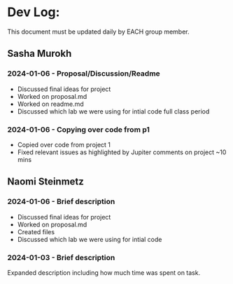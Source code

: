 # Dev Log:

This document must be updated daily by EACH group member.

## Sasha Murokh

### 2024-01-06 - Proposal/Discussion/Readme
- Discussed final ideas for project
- Worked on proposal.md
- Worked on readme.md
- Discussed which lab we were using for intial code
full class period

### 2024-01-06 - Copying over code from p1
- Copied over code from project 1
- Fixed relevant issues as highlighted by Jupiter comments on project
~10 mins

## Naomi Steinmetz

### 2024-01-06 - Brief description
- Discussed final ideas for project
- Worked on proposal.md
- Created files
- Discussed which lab we were using for intial code

### 2024-01-03 - Brief description
Expanded description including how much time was spent on task.
